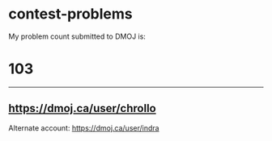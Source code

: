# contest-problems

My problem count submitted to DMOJ is:
# 103
---
https://dmoj.ca/user/chrollo
---
Alternate account:
https://dmoj.ca/user/indra
